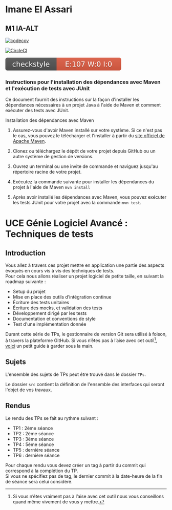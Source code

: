 # Imane El Assari 

## M1 IA-ALT    


[![codecov](https://codecov.io/gh/ImaneElAssari/ceri-m1-techniques-de-test/graph/badge.svg?token=VYSB9VE64D)](https://codecov.io/gh/ImaneElAssari/ceri-m1-techniques-de-test)

[![CircleCI](https://dl.circleci.com/status-badge/img/circleci/H4ikkREn9g6WzK5JRX6245/H62MfKgRPJS3n3rm1JxSVK/tree/master.svg?style=svg&circle-token=CCIPRJ_FmiTPmBynTRJBiSUcaTNp7_1c163290933a3668c56fea8b3377ca63adc55926)](https://dl.circleci.com/status-badge/redirect/circleci/H4ikkREn9g6WzK5JRX6245/H62MfKgRPJS3n3rm1JxSVK/tree/master)

[![Checkstyle](docs/badges/checkstyle-result.svg)](https://htmlpreview.github.io/?https://github.com/ImaneElAssari/ceri-m1-techniques-de-test/blob/master/target/site/checkstyle.html)

 

### Instructions pour l'installation des dépendances avec Maven et l'exécution de tests avec JUnit

Ce document fournit des instructions sur la façon d'installer les dépendances nécessaires à un projet Java à l'aide de Maven et comment exécuter des tests avec JUnit.

Installation des dépendances avec Maven

1. Assurez-vous d'avoir Maven installé sur votre système. Si ce n'est pas le cas, vous pouvez le télécharger et l'installer à partir du [site officiel de Apache Maven](https://maven.apache.org/download.cgi).

2. Clonez ou téléchargez le dépôt de votre projet depuis GitHub ou un autre système de gestion de versions.

3. Ouvrez un terminal ou une invite de commande et naviguez jusqu'au répertoire racine de votre projet.

4. Exécutez la commande suivante pour installer les dépendances du projet à l'aide de Maven 
`mvn install`

5. Après avoir installé les dépendances avec Maven, vous pouvez exécuter les tests JUnit pour votre projet avec la commande
`mvn test`.


# UCE Génie Logiciel Avancé : Techniques de tests

## Introduction

Vous allez à travers ces projet mettre en application une partie des aspects évoqués en cours vis à vis des techniques de tests.  
Pour cela nous allons réaliser un projet logiciel de petite taille, en suivant la roadmap suivante : 
- Setup du projet
- Mise en place des outils d’intégration continue
- Écriture des tests unitaires
- Écriture des mocks, et validation des tests
- Développement dirigé par les tests
- Documentation et conventions de style
- Test d'une implémentation donnée

Durant cette série de TPs, le gestionnaire de version Git sera utilisé à foison, à travers la plateforme GitHub. Si vous n’êtes pas à l’aise avec cet outil[^1], [voici](http://rogerdudler.github.io/git-guide/) un petit guide à garder sous la main.

## Sujets

L'ensemble des sujets de TPs peut être trouvé dans le dossier `TPs`.

Le dossier `src` contient la définition de l'ensemble des interfaces qui seront l'objet de vos travaux.

## Rendus

Le rendu des TPs se fait au rythme suivant :

- TP1 : 2ème séance
- TP2 : 2ème séance
- TP3 : 3ème séance
- TP4 : 5ème séance
- TP5 : dernière séance
- TP6 : dernière séance

Pour chaque rendu vous devez créer un tag à partir du commit qui correspond à la complétion du TP.  
Si vous ne spécifiez pas de tag, le dernier commit à la date-heure de la fin de séance sera celui considéré.

[^1]: Si vous n’êtes vraiment pas à l’aise avec cet outil nous vous conseillons quand même vivement de vous y mettre.
